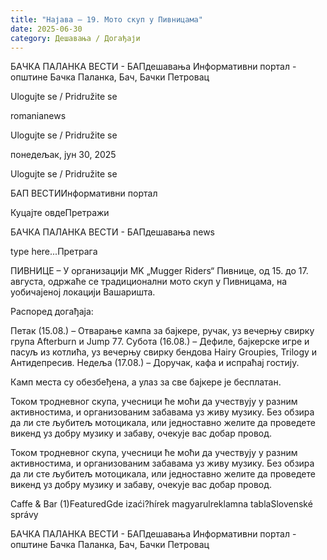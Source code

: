 ```yaml
---
title: "Најава – 19. Мото скуп у Пивницама"
date: 2025-06-30
category: Дешавања / Догађаји
---
```


БАЧКА ПАЛАНКА ВЕСТИ - БАПдешавања Информативни портал - општине Бачка Паланка, Бач, Бачки Петровац

Ulogujte se / Pridružite se

romanianews

Ulogujte se / Pridružite se

понедељак, јун 30, 2025

Ulogujte se / Pridružite se

БАП ВЕСТИИнформативни портал

Куцајте овдеПретражи

БАЧКА ПАЛАНКА ВЕСТИ - БАПдешавања news

type here...Претрага

ПИВНИЦЕ – У организацији MK „Mugger Riders“ Пивнице, од 15. до 17. августа, одржаће се традиционални мото скуп у Пивницама, на уобичајеној локацији Вашаришта. 

Распоред догађаја:

Петак (15.08.) – Отварање кампа за бајкере, ручак, уз вечерњу свирку група Afterburn и Jump 77.
Субота (16.08.) – Дефиле, бајкерске игре и пасуљ из котлића, уз вечерњу свирку бендова Hairy Groupies, Trilogy и Антидепресив.
Недеља (17.08.) – Доручак, кафа и испраћај гостију.

Камп места су обезбеђена, а улаз за све бајкере је бесплатан.

Током тродневног скупа, учесници ће моћи да учествују у разним активностима, и организованим забавама уз живу музику. Без обзира да ли сте љубитељ мотоцикала, или једноставно желите да проведете викенд уз добру музику и забаву, очекује вас добар провод.

Током тродневног скупа, учесници ће моћи да учествују у разним активностима, и организованим забавама уз живу музику. Без обзира да ли сте љубитељ мотоцикала, или једноставно желите да проведете викенд уз добру музику и забаву, очекује вас добар провод.

Caffe & Bar (1)FeaturedGde izaći?hírek magyarulreklamna tablaSlovenské správy

БАЧКА ПАЛАНКА ВЕСТИ - БАПдешавања Информативни портал - општине Бачка Паланка, Бач, Бачки Петровац
